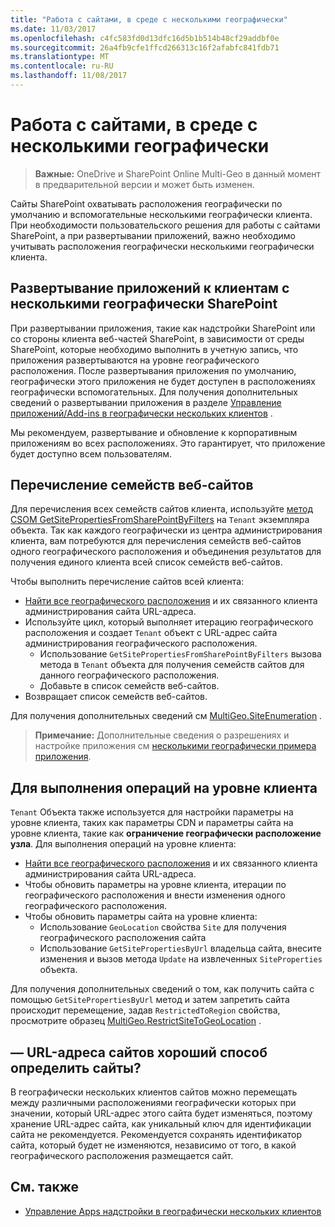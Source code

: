 ```yaml
---
title: "Работа с сайтами, в среде с несколькими географически"
ms.date: 11/03/2017
ms.openlocfilehash: c4fc583fd0d13dfc16d5b1b514b48cf29addbf0e
ms.sourcegitcommit: 26a4fb9cfe1ffcd266313c16f2afabfc841fdb71
ms.translationtype: MT
ms.contentlocale: ru-RU
ms.lasthandoff: 11/08/2017
---
```

# <a name="work-with-sites-in-a-multi-geo-environment"></a>Работа с сайтами, в среде с несколькими географически

> **Важные:** OneDrive и SharePoint Online Multi-Geo в данный момент в предварительной версии и может быть изменен.

Сайты SharePoint охватывать расположения географически по умолчанию и вспомогательные несколькими географически клиента. При необходимости пользовательского решения для работы с сайтами SharePoint, а при развертывании приложений, важно необходимо учитывать расположения географически несколькими географически клиента. 

## <a name="deploying-applications-to-multi-geo-sharepoint-tenants"></a>Развертывание приложений к клиентам с несколькими географически SharePoint
При развертывании приложения, такие как надстройки SharePoint или со стороны клиента веб-частей SharePoint, в зависимости от среды SharePoint, которые необходимо выполнить в учетную запись, что приложения развертываются на уровне географического расположения. После развертывания приложения по умолчанию, географически этого приложения не будет доступен в расположениях географически вспомогательных. Для получения дополнительных сведений о развертывании приложения в разделе [Управление приложений/Add-ins в географически нескольких клиентов](multigeo-apps.md) .

Мы рекомендуем, развертывание и обновление к корпоративным приложениям во всех расположениях. Это гарантирует, что приложение будет доступно всем пользователям.

## <a name="enumerating-site-collections"></a>Перечисление семейств веб-сайтов
Для перечисления всех семейств сайтов клиента, используйте [метод CSOM GetSitePropertiesFromSharePointByFilters](https://msdn.microsoft.com/en-us/library/microsoft.online.sharepoint.tenantadministration.tenant.getsitepropertiesfromsharepointbyfilters.aspx) на `Tenant` экземпляра объекта. Так как каждого географически из центра администрирования клиента, вам потребуются для перечисления семейств веб-сайтов одного географического расположения и объединения результатов для получения единого клиента всей список семейств веб-сайтов.

Чтобы выполнить перечисление сайтов всей клиента:

- [Найти все географического расположения](multigeo-discovery.md) и их связанного клиента администрирования сайта URL-адреса.
- Используйте цикл, который выполняет итерацию географического расположения и создает `Tenant` объект с URL-адрес сайта администрирования географического расположения.
    - Использование `GetSitePropertiesFromSharePointByFilters` вызова метода в `Tenant` объекта для получения семейств сайтов для данного географического расположения.
    - Добавьте в список семейств веб-сайтов.
- Возвращает список семейств веб-сайтов.

Для получения дополнительных сведений см [MultiGeo.SiteEnumeration](https://github.com/SharePoint/PnP/tree/dev/Samples/MultiGeo.SiteEnumeration) .

>**Примечание:** Дополнительные сведения о разрешениях и настройке приложения см [несколькими географически примера приложения](multigeo-sampleapplicationsetup.md).

## <a name="performing-tenant-level-operations"></a>Для выполнения операций на уровне клиента
`Tenant` Объекта также используется для настройки параметры на уровне клиента, таких как параметры CDN и параметры сайта на уровне клиента, такие как **ограничение географически расположение узла**. Для выполнения операций на уровне клиента:

- [Найти все географического расположения](multigeo-discovery.md) и их связанного клиента администрирования сайта URL-адреса.
- Чтобы обновить параметры на уровне клиента, итерации по географического расположения и внести изменения одного географического расположения.
- Чтобы обновить параметры сайта на уровне клиента: 
    - Использование `GeoLocation` свойства `Site` для получения географического расположения сайта 
    - Использование `GetSitePropertiesByUrl` владельца сайта, внесите изменения и вызов метода `Update` на извлеченных `SiteProperties` объекта.

Для получения дополнительных сведений о том, как получить сайта с помощью `GetSitePropertiesByUrl` метод и затем запретить сайта происходит перемещение, задав `RestrictedToRegion` свойства, просмотрите образец [MultiGeo.RestrictSiteToGeoLocation](https://github.com/SharePoint/PnP/tree/dev/Samples/MultiGeo.RestrictSiteToGeoLocation) . 

## <a name="are-site-urls-a-good-way-to-identify-sites"></a>— URL-адреса сайтов хороший способ определить сайты?
В географически нескольких клиентов сайтов можно перемещать между различными расположениями географически которых при значении, который URL-адрес этого сайта будет изменяться, поэтому хранение URL-адрес сайта, как уникальный ключ для идентификации сайта не рекомендуется. Рекомендуется сохранять идентификатор сайта, который будет не изменяются, независимо от того, в какой географического расположения размещается сайт. 


## <a name="see-also"></a>См. также
- [Управление Apps надстройки в географически нескольких клиентов](multigeo-apps.md)

